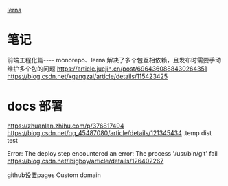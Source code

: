 <!--
 * @Description:
 * @Autor: zengbotao@myhexin.com
 * @Date: 2024-07-06 15:42:34
 * @LastEditTime: 2024-07-06 17:44:17
-->

[lerna](https://github.com/lerna/lerna)

# 笔记

前端工程化篇---- monorepo、lerna
解决了多个包互相依赖，且发布时需要手动维护多个包的问题
https://article.juejin.cn/post/6964360888430264351
https://blog.csdn.net/xgangzai/article/details/115423425

# docs 部署

https://zhuanlan.zhihu.com/p/376817494
https://blog.csdn.net/qq_45487080/article/details/121345434
.temp dist test

Error: The deploy step encountered an error: The process '/usr/bin/git' fail
https://blog.csdn.net/ibigboy/article/details/126402267

github设置pages Custom domain
